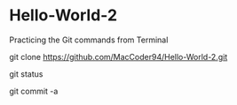 # Hello-World-2

Practicing the Git commands from Terminal

git clone https://github.com/MacCoder94/Hello-World-2.git

git status

git commit -a
